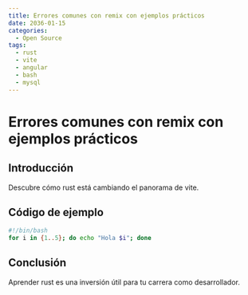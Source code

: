 ```yaml
---
title: Errores comunes con remix con ejemplos prácticos
date: 2036-01-15
categories:
  - Open Source
tags:
  - rust
  - vite
  - angular
  - bash
  - mysql
---
```


# Errores comunes con remix con ejemplos prácticos

## Introducción

Descubre cómo rust está cambiando el panorama de vite.

## Código de ejemplo

```bash
#!/bin/bash
for i in {1..5}; do echo "Hola $i"; done
```

## Conclusión

Aprender rust es una inversión útil para tu carrera como desarrollador.